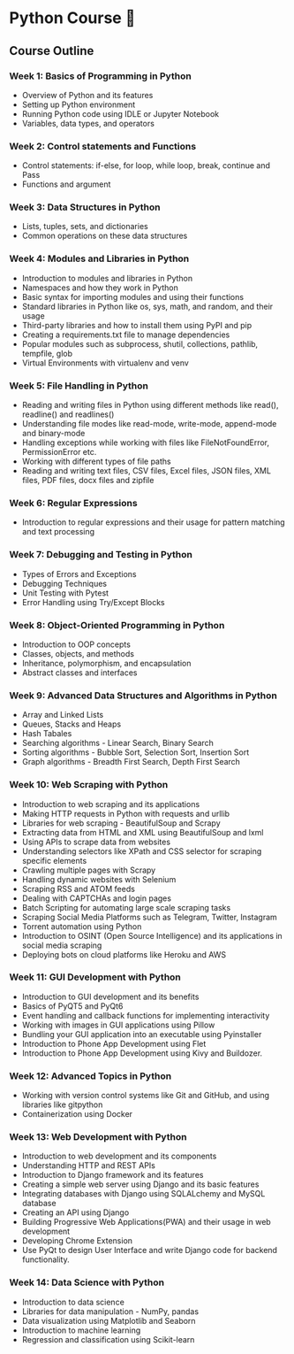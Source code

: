 # Python Course 🐍

## Course Outline

### Week 1: Basics of Programming in Python
- Overview of Python and its features
- Setting up Python environment
- Running Python code using IDLE or Jupyter Notebook
- Variables, data types, and operators

### Week 2: Control statements and Functions
- Control statements: if-else, for loop, while loop, break, continue and Pass
- Functions and argument

### Week 3: Data Structures in Python
- Lists, tuples, sets, and dictionaries 
- Common operations on these data structures 

### Week 4: Modules and Libraries in Python
- Introduction to modules and libraries in Python 
- Namespaces and how they work in Python
- Basic syntax for importing modules and using their functions 
- Standard libraries in Python like os, sys, math, and random, and their usage 
- Third-party libraries and how to install them using PyPI and pip 
- Creating a requirements.txt file to manage dependencies 
- Popular modules such as subprocess, shutil, collections, pathlib, tempfile, glob
- Virtual Environments with virtualenv and venv 


### Week 5: File Handling in Python
- Reading and writing files in Python using different methods like read(), readline() and readlines()
- Understanding file modes like read-mode, write-mode, append-mode and binary-mode
- Handling exceptions while working with files like FileNotFoundError, PermissionError etc.
- Working with different types of file paths 
- Reading and writing text files, CSV files, Excel files, JSON files, XML files, PDF files, docx files and zipfile

### Week 6: Regular Expressions
- Introduction to regular expressions and their usage for pattern matching and text processing

### Week 7: Debugging and Testing in Python
- Types of Errors and Exceptions
- Debugging Techniques
- Unit Testing with Pytest
- Error Handling using Try/Except Blocks

### Week 8: Object-Oriented Programming in Python
- Introduction to OOP concepts 
- Classes, objects, and methods 
- Inheritance, polymorphism, and encapsulation 
- Abstract classes and interfaces 

### Week 9: Advanced Data Structures and Algorithms in Python
- Array and Linked Lists
- Queues, Stacks and Heaps
- Hash Tabales
- Searching algorithms - Linear Search, Binary Search 
- Sorting algorithms - Bubble Sort, Selection Sort, Insertion Sort 
- Graph algorithms - Breadth First Search, Depth First Search 

### Week 10: Web Scraping with Python
- Introduction to web scraping and its applications
- Making HTTP requests in Python with requests and urllib 
- Libraries for web scraping - BeautifulSoup and Scrapy 
- Extracting data from HTML and XML using BeautifulSoup and lxml 
- Using APIs to scrape data from websites
- Understanding selectors like XPath and CSS selector for scraping specific elements 
- Crawling multiple pages with Scrapy 
- Handling dynamic websites with Selenium 
- Scraping RSS and ATOM feeds 
- Dealing with CAPTCHAs and login pages 
- Batch Scripting for automating large scale scraping tasks 
- Scraping Social Media Platforms such as Telegram, Twitter, Instagram 
- Torrent automation using Python 
- Introduction to OSINT (Open Source Intelligence) and its applications in social media scraping  
- Deploying bots on cloud platforms like Heroku and AWS 

### Week 11: GUI Development with Python
- Introduction to GUI development and its benefits 
- Basics of PyQT5 and PyQt6
- Event handling and callback functions for implementing interactivity 
- Working with images in GUI applications using Pillow 
- Bundling your GUI application into an executable using Pyinstaller
- Introduction to Phone App Development using Flet
- Introduction to Phone App Development using Kivy and Buildozer. 

### Week 12: Advanced Topics in Python
- Working with version control systems like Git and GitHub, and using libraries like gitpython 
- Containerization using Docker 

### Week 13: Web Development with Python
- Introduction to web development and its components
- Understanding HTTP and REST APIs 
- Introduction to Django framework and its features 
- Creating a simple web server using Django and its basic features 
- Integrating databases with Django using SQLALchemy and MySQL database 
- Creating an API using Django 
- Building Progressive Web Applications(PWA) and their usage in web development 
- Developing Chrome Extension 
- Use PyQt to design User Interface and write Django code for backend functionality.

### Week 14: Data Science with Python
- Introduction to data science 
- Libraries for data manipulation - NumPy, pandas 
- Data visualization using Matplotlib and Seaborn 
- Introduction to machine learning 
- Regression and classification using Scikit-learn 


